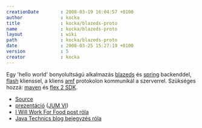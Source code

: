 ```yaml
---
creationDate        : 2008-03-19 16:04:57 +0100 
author              : kocka 
title               : kocka/blazeds-proto 
name                : kocka/blazeds-proto 
layout              : wiki 
path                : kocka/blazeds-proto 
date                : 2008-03-25 15:27:19 +0100 
version             : 5 
creator             : kocka 
---
```

Egy 'hello world' bonyolultságú alkalmazás [blazeds](../BlazeDS.html) és [spring](../spring.html) backenddel, [flash](../flash.html) klienssel, a kliens [amf](../AMF.html) protokolon kommunikál a szerverrel. Szükséges hozzá: [maven](../maven/maven2.html) és [flex 2 SDK](../flex.html).

*   [Source](http://jhacks.anzix.net/space/kocka/blazeproto-0.1.tar.gz)
*   [prezentáció](http://jhacks.anzix.net/space/kocka/blazeds-proto/flex_blazeds.pdf) ([JUM VI](../Missing.html))
*   [I Will Work For Food post róla](http://iwillworkforfood.blogspot.com/2008/03/flash-kommunikcija-egy-backenddel-amf.html)
*   [Java Technics blog bejegyzés róla](http://jtechnics.anzix.net/2008/03/maven-netbeans-61-beta.html)
